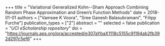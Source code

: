 +++
title = "Variational Generalized Kohn--Sham Approach Combining Random Phase Approximation and Green’s Function Methods"
date = 2018-01-01
authors = ["Vamsee K Voora", "Sree Ganesh Balasubramani", "Filipp Furche"]
publication_types = ["2"]
abstract = ""
selected = false
publication = "*UCI eScholarship repository*"
doi = "https://journals.aps.org/pra/accepted/e307aYbaX1118c5155c91194ab2fb392d297c5ef6"
+++

